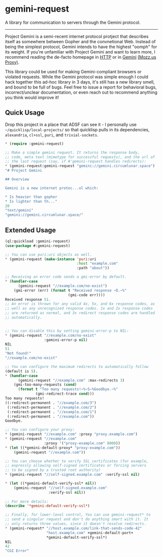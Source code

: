 # gemini-request

A library for communication to servers through the Gemini protocol.

---

Project Gemini is a semi-recent internet protocol protject that
describes itself as somewhere between Gopher and the convnetional
Web. Instead of being the simplest protocol, Gemini intends to have
the highest "oomph" for its weight. If you're unfamiliar with Project
Gemini and want to learn more, I recommend reading the de-facto
homepage in [HTTP](https://gemini.circumlunar.space/) or in
[Gemini](gemini://gemini.circumlunar.space/) [(Mozz.us
Proxy)](https://portal.mozz.us/gemini/gemini.circumlunar.space/).

This library could be used for making Gemini-compliant browsers or
violated requests. While the Gemini protocol was simple enough I could
hack together this ad-hoc library in 3 days, it's still has a new
library smell, and bound to be full of bugs. Feel free to issue a
report for behavioral bugs, incorrect/unclear documentation, or even
reach out to recommend anything you think would improve it!

## Quick Usage

Drop this project in a place that ADSF can see it - I personally use
`~/quicklisp/local-projects/` so that quicklisp pulls in its
dependencies, `alexandria`, `cl+ssl`, `puri`, and `trivial-sockets`.

```lisp
* (require :gemini-request)

;; Make a simple gemini request. It returns the response body,
;; code, meta text (mimetype for successful requests), and the url of
;; the last request (say, if #'gemini-request handles redirects):
* (gemini-request:gemini-request "gemini://gemini.circumlunar.space")
"# Project Gemini

## Overview

Gemini is a new internet protoc...ol which:

* Is heavier than gopher
* Is lighter than th..."
20
"text/gemini"
"gemini://gemini.circumlunar.space/"
```

## Extended Usage

```lisp
(ql:quickload :gemini-request)
(use-package #:gemini-request)

;; You can use puri:uri objects as well.
* (gemini-request (make-instance 'puri:uri 
                                 :host "example.com"
                                 :path "about"))

;; Receiving an error code sends a gmi-error by default.
* (handler-case
      (gemini-request "//example.com/no-exist")
    (gmi-error (err) (format t "Received response ~D.~%" 
                             (gmi-code err))))
Received response 51.
;; An error is thrown for any valid 4x, 5x, and 6x response codes, as
;; well as any unrecognized response codes. 1x and 2x response codes
;; are returned as normal, and 3x redirect response codes are handled
;; automatically.
      

;; You can disable this by setting gemini-error-p to NIL:
* (gemini-request "//example.com/no-exist"
                  :gemini-error-p nil)
NIL
51
"Not found!"
"//example.com/no-exist"

;; You can configure the maximum redirects to automatically follow
(default is 5).
* (handler-case
      (gemini-request "//example.com" :max-redirects 3)
    (gmi-too-many-requests (cond)
      (format t "Too many requests!~%~S~%Goodbye.~%"
              (gmi-redirect-trace cond)))
Too many requests!
((:redirect-permanent . "//example.com/3")
 (:redirect-permanent . "//example.com/2")
 (:redirect-permanent . "//example.com/1")
 (:redirect-permanent . "//example.com"))
Goodbye.

;; You can configure your proxy:
* (gemini-request "//example.com" :proxy "proxy.example.com")
* (gemini-request "//example.com" 
                  :proxy '("proxy-example.com" 8000))
* (let ((*gemini-default-proxy* "proxy-example.com"))
    (gemini-request "//example.com"))

;; You can choose whether to verify SSL certificates (for example,
;; expressly allowing self-signed certificates or forcing servers
;; to be signed by a trusted root authority)
* (gemini-request "//self-signed.example.com" :verify-ssl nil)

* (let ((*gemini-default-verify-ssl* nil))
    (gemini-request "//self-signed.example.com" 
                    :verify-ssl nil))
                    
;; For more details:
(describe '*gemini-default-verify-ssl*)

;; Finally, for lower-level control, You can use gemini-request* to
;; send a singular request and don't do anything smart with it. It
;; only returns three values, since it doesn't resolve redirects.
* (gemini-request* "//host.example.com/link-that-sends-code-42"
                   "host.example.com" +gemini-default-port+
                   *gemini-default-verify-ssl*)
NIL
42
"CGI Error"
```
